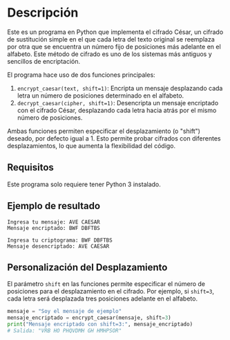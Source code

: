 # Descripción

Este es un programa en Python que implementa el cifrado César, un cifrado de sustitución simple en el que cada letra del texto original se reemplaza por otra que se encuentra un número fijo de posiciones más adelante en el alfabeto. Este método de cifrado es uno de los sistemas más antiguos y sencillos de encriptación.

El programa hace uso de dos funciones principales:

1. `encrypt_caesar(text, shift=1)`: Encripta un mensaje desplazando cada letra un número de posiciones determinado en el alfabeto.
2. `decrypt_caesar(cipher, shift=1)`: Desencripta un mensaje encriptado con el cifrado César, desplazando cada letra hacia atrás por el mismo número de posiciones.

Ambas funciones permiten especificar el desplazamiento (o "shift") deseado, por defecto igual a 1. Esto permite probar cifrados con diferentes desplazamientos, lo que aumenta la flexibilidad del código.

## Requisitos

Este programa solo requiere tener Python 3 instalado.

## Ejemplo de resultado

```shell
Ingresa tu mensaje: AVE CAESAR
Mensaje encriptado: BWF DBFTBS

Ingresa tu criptograma: BWF DBFTBS
Mensaje desencriptado: AVE CAESAR
```

## Personalización del Desplazamiento

El parámetro `shift` en las funciones permite especificar el número de posiciones para el desplazamiento en el cifrado. Por ejemplo, si `shift=3`, cada letra será desplazada tres posiciones adelante en el alfabeto.

```python
mensaje = "Soy el mensaje de ejemplo"
mensaje_encriptado = encrypt_caesar(mensaje, shift=3)
print("Mensaje encriptado con shift=3:", mensaje_encriptado)
# Salida: "VRB HO PHQVDMH GH HMHPSOR"
```
